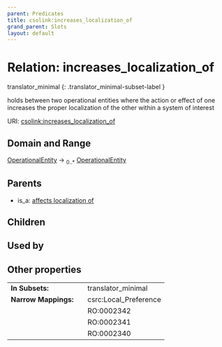 ```yaml
---
parent: Predicates
title: csolink:increases_localization_of
grand_parent: Slots
layout: default
---
```


# Relation: increases_localization_of

translator_minimal
{: .translator_minimal-subset-label }


holds between two operational entities where the action or effect of one increases the proper localization of the other within a system of interest

URI: [csolink:increases_localization_of](https://w3id.org/csolink/vocab/increases_localization_of)

## Domain and Range

[OperationalEntity](OperationalEntity.md) ->  <sub>0..*</sub> [OperationalEntity](OperationalEntity.md)

## Parents

 *  is_a: [affects localization of](affects_localization_of.md)

## Children


## Used by


## Other properties

|  |  |  |
| --- | --- | --- |
| **In Subsets:** | | translator_minimal |
| **Narrow Mappings:** | | csrc:Local_Preference |
|  | | RO:0002342 |
|  | | RO:0002341 |
|  | | RO:0002340 |

